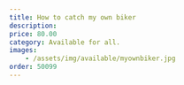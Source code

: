 ```yaml
---
title: How to catch my own biker
description: 
price: 80.00
category: Available for all.
images: 
    - /assets/img/available/myownbiker.jpg
order: 50099
---
```

